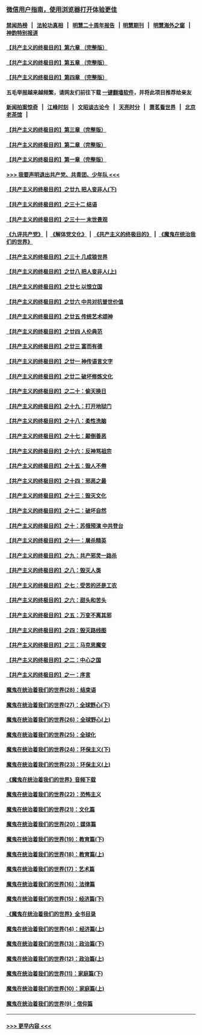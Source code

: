 ### [微信用户指南，使用浏览器打开体验更佳](https://github.com/gfw-breaker/banned-news1/blob/master/indexes/wechat-guide.md?t=0)
#### [禁闻热榜](热点新闻.md?t=0)  &nbsp;&nbsp;|&nbsp;&nbsp; [法轮功真相](https://github.com/gfw-breaker/truth/blob/master/README.md?t=0) &nbsp;&nbsp;|&nbsp;&nbsp; [明慧二十周年报告](https://github.com/gfw-breaker/mh-reports/blob/master/README.md?t=0) &nbsp;&nbsp;|&nbsp;&nbsp;[明慧期刊](https://github.com/gfw-breaker/mh-qikan) &nbsp;&nbsp;|&nbsp;&nbsp; [明慧海外之窗](https://github.com/gfw-breaker/mh-news/blob/master/README.md?t=0) &nbsp;&nbsp;|&nbsp;&nbsp; [神韵特别报道](https://github.com/gfw-breaker/mh-news/blob/master/shenyun.md?t=0)
#### [【共产主义的终极目的】第六章 （完整版）](../pages/nsc422/n11428913.md?t=02061155) 
#### [【共产主义的终极目的】第五章 （完整版）](../pages/nsc422/n11428912.md?t=02061155) 
#### [【共产主义的终极目的】第四章 （完整版）](../pages/nsc422/n11428907.md?t=02061155) 
#### 五毛举报越来越频繁，请网友们前往下载 [一键翻墙软件](https://github.com/gfw-breaker/ssr-accounts)，并将此项目推荐给亲友
#### [新闻拍案惊奇](https://github.com/gfw-breaker/banned-news1/blob/master/pages/link4.md) &nbsp;&nbsp;|&nbsp;&nbsp; [江峰时刻](https://github.com/gfw-breaker/banned-news1/blob/master/pages/link4.md) &nbsp;&nbsp;|&nbsp;&nbsp; [文昭谈古论今](https://github.com/gfw-breaker/banned-news1/blob/master/pages/link4.md) &nbsp;&nbsp;|&nbsp;&nbsp; [天亮时分](https://github.com/gfw-breaker/banned-news1/blob/master/pages/link4.md) &nbsp;&nbsp;|&nbsp;&nbsp; [萧茗看世界](https://github.com/gfw-breaker/banned-news1/blob/master/pages/link4.md) &nbsp;&nbsp;|&nbsp;&nbsp; [北京老茶馆](https://github.com/gfw-breaker/banned-news1/blob/master/pages/link4.md) &nbsp;&nbsp;|&nbsp;&nbsp; 
#### [【共产主义的终极目的】第三章（完整版）](../pages/nsc422/n11428848.md?t=02061155) 
#### [【共产主义的终极目的】第二章（完整版）](../pages/nsc422/n11428831.md?t=02061155) 
#### [【共产主义的终极目的】第一章（完整版）](../pages/nsc422/n11417651.md?t=02061155) 
#### [>>> 我要声明退出共产党、共青团、少年队 <<<](https://github.com/begood0513/goodnews/blob/master/quit/letter.md) 
#### [【共产主义的终极目的】之廿九 把人变非人(下)](../pages/nsc422/n11344140.md?t=02061155) 
#### [【共产主义的终极目的】之三十二 结语](../pages/nsc422/n11360535.md?t=02061155) 
#### [【共产主义的终极目的】之三十一 末世景观](../pages/nsc422/n11351129.md?t=02061155) 
#### [《九评共产党》](https://github.com/begood0513/9ping.md/blob/master/README.md) &nbsp;|&nbsp; [《解体党文化》](../../../../jtdwh.md/blob/master/README.md)  &nbsp;|&nbsp; [《共产主义的终极目的》](../../../../gczydzjmd.md/blob/master/README.md) &nbsp;|&nbsp; [《魔鬼在统治我们的世界》](../../../../mgztzwmdsj.md/blob/master/README.md) 
#### [【共产主义的终极目的】之三十 几成狼世界](../pages/nsc422/n11348280.md?t=02061155) 
#### [【共产主义的终极目的】之廿八 把人变非人(上)](../pages/nsc422/n11340492.md?t=02061155) 
#### [【共产主义的终极目的】之廿七 以恨立国](../pages/nsc422/n11336944.md?t=02061155) 
#### [【共产主义的终极目的】之廿六 中共对抗普世价值](../pages/nsc422/n11324785.md?t=02061155) 
#### [【共产主义的终极目的】之廿五 传统艺术颂神](../pages/nsc422/n11296396.md?t=02061155) 
#### [【共产主义的终极目的】之廿四 人伦典范](../pages/nsc422/n11296397.md?t=02061155) 
#### [【共产主义的终极目的】之廿三 富而有德](../pages/nsc422/n11283598.md?t=02061155) 
#### [【共产主义的终极目的】之廿一 神传语言文字](../pages/nsc422/n11263265.md?t=02061155) 
#### [【共产主义的终极目的】之廿二 破坏修炼文化](../pages/nsc422/n11245728.md?t=02061155) 
#### [【共产主义的终极目的】之二十：偷天换日](../pages/nsc422/n11238846.md?t=02061155) 
#### [【共产主义的终极目的】之十九：打开地狱门](../pages/nsc422/n11206376.md?t=02061155) 
#### [【共产主义的终极目的】之十八：柔性洗脑](../pages/nsc422/n11199994.md?t=02061155) 
#### [【共产主义的终极目的】之十七：颠倒善恶](../pages/nsc422/n11179782.md?t=02061155) 
#### [【共产主义的终极目的】之十六：反神骂祖宗](../pages/nsc422/n11166798.md?t=02061155) 
#### [【共产主义的终极目的】之十五：毁人不倦](../pages/nsc422/n11166792.md?t=02061155) 
#### [【共产主义的终极目的】之十四：邪恶之最](../pages/nsc422/n11150249.md?t=02061155) 
#### [【共产主义的终极目的】之十三：毁灭文化](../pages/nsc422/n11135227.md?t=02061155) 
#### [【共产主义的终极目的】之十二：破坏自然](../pages/nsc422/n11135214.md?t=02061155) 
#### [【共产主义的终极目的】之十：苏俄预演 中共登台](../pages/nsc422/n11118424.md?t=02061155) 
#### [【共产主义的终极目的】之十一：屠杀精英](../pages/nsc422/n11118442.md?t=02061155) 
#### [【共产主义的终极目的】之九：共产邪灵一路杀](../pages/nsc422/n11114139.md?t=02061155) 
#### [【共产主义的终极目的】之八：毁灭人类](../pages/nsc422/n11108503.md?t=02061155) 
#### [【共产主义的终极目的】之七：受苦的还是工农](../pages/nsc422/n11101809.md?t=02061155) 
#### [【共产主义的终极目的】之六：甜头和苦头](../pages/nsc422/n11096971.md?t=02061155) 
#### [【共产主义的终极目的】之五：万变不离其邪](../pages/nsc422/n11091285.md?t=02061155) 
#### [【共产主义的终极目的】之四：毁灭路线图](../pages/nsc422/n11086284.md?t=02061155) 
#### [【共产主义的终极目的】之三：马克思魔变](../pages/nsc422/n11061941.md?t=02061155) 
#### [【共产主义的终极目的】之二：中心之国](../pages/nsc422/n11047728.md?t=02061155) 
#### [【共产主义的终极目的】之一：序言](../pages/nsc422/n11086077.md?t=02061155) 
#### [魔鬼在统治着我们的世界(28)：结束语](../pages/nsc422/n10936246.md?t=02061155) 
#### [魔鬼在统治着我们的世界(27)：全球野心(下)](../pages/nsc422/n10928319.md?t=02061155) 
#### [魔鬼在统治着我们的世界(26)：全球野心(上)](../pages/nsc422/n10900318.md?t=02061155) 
#### [魔鬼在统治着我们的世界(25)：全球化](../pages/nsc422/n10788205.md?t=02061155) 
#### [魔鬼在统治着我们的世界(24)：环保主义(下)](../pages/nsc422/n10695307.md?t=02061155) 
#### [魔鬼在统治着我们的世界(23)：环保主义(上)](../pages/nsc422/n10688613.md?t=02061155) 
#### [《魔鬼在统治着我们的世界》音频下载](../pages/nsc422/n10635553.md?t=02061155) 
#### [魔鬼在统治着我们的世界(22)：恐怖主义](../pages/nsc422/n10614727.md?t=02061155) 
#### [魔鬼在统治着我们的世界(21)：文化篇](../pages/nsc422/n10597706.md?t=02061155) 
#### [魔鬼在统治着我们的世界(20)：媒体篇](../pages/nsc422/n10586579.md?t=02061155) 
#### [魔鬼在统治着我们的世界(19)：教育篇(下)](../pages/nsc422/n10564808.md?t=02061155) 
#### [魔鬼在统治着我们的世界(18)：教育篇(上)](../pages/nsc422/n10526970.md?t=02061155) 
#### [魔鬼在统治着我们的世界(17)：艺术篇](../pages/nsc422/n10499093.md?t=02061155) 
#### [魔鬼在统治着我们的世界(16)：法律篇](../pages/nsc422/n10485969.md?t=02061155) 
#### [魔鬼在统治着我们的世界(15)：经济篇(下)](../pages/nsc422/n10469975.md?t=02061155) 
#### [《魔鬼在统治着我们的世界》全书目录](../pages/nsc422/n10464261.md?t=02061155) 
#### [魔鬼在统治着我们的世界(14)：经济篇(上)](../pages/nsc422/n10457370.md?t=02061155) 
#### [魔鬼在统治着我们的世界(13)：政治篇(下)](../pages/nsc422/n10448270.md?t=02061155) 
#### [魔鬼在统治着我们的世界(12)：政治篇(上)](../pages/nsc422/n10444576.md?t=02061155) 
#### [魔鬼在统治着我们的世界(11)：家庭篇(下)](../pages/nsc422/n10440961.md?t=02061155) 
#### [魔鬼在统治着我们的世界(10)：家庭篇(上)](../pages/nsc422/n10435448.md?t=02061155) 
#### [魔鬼在统治着我们的世界(9)：信仰篇](../pages/nsc422/n10432159.md?t=02061155) 

----
#### [ >>> 更早内容 <<< ](../indexes/nsc422-earlier.md)

